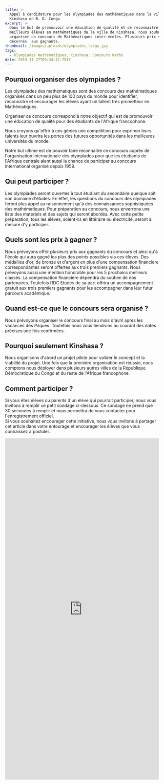 ```yaml
---
title: >-
  Appel à candidature pour les olympiades des mathématiques dans la ville de
  Kinshasa en R. D. Congo
excerpt: >-
  Dans le but de promouvoir une éducation de qualité et de reconnaitre les
  meilleurs élèves en mathématiques de la ville de Kinshasa, nous souhaitons
  organiser un concours de Mathématiques inter-écoles. Plusieurs prix seront
  décernés  aux gagnants.
thumbnail: /images/uploads/olympiades_large.jpg
tags:
  - Olympiades mathématiques; Kinshasa; Concours maths
date: 2019-11-27T09:34:12.751Z
---
```

## Pourquoi organiser des olympiades ?

Les olympiades des mathématiques sont des concours des mathématiques organisés dans un peu plus de 100 pays du monde pour identifier, reconnaitre et encourager les élèves ayant un tallent très prometteur en Mathématiques.

Organiser ce concours correspond à notre objectif qui est de promouvoir une éducation de qualité pour des étudiants de l'Afrique francophone.

Nous croyons qu'offrir à ces génies une compétition pour exprimer leurs talents leur ouvrira les portes des futures opportunités dans les meilleures universités du monde.

Notre but ultime est de pouvoir faire reconnaitre ce concours auprès de l'organisation internationale des olympiades pour que les étudiants de l'Afrique centrale aient aussi la chance de participer au concours international organisé depuis 1959.

## Qui peut participer ?

Les olympiades seront ouvertes à tout étudiant du secondaire quelque soit son domaine d'études. En effet, les questions du concours des olympiades feront plus appel au raisonnement qu'à des connaissances sophistiquées des mathématiques. Pour préparation au concours, nous enverrons une liste des matériels et des sujets qui seront abordés. Avec cette petite préparation, tous les élèves, soient-ils en littéraire ou électricité, seront à mesure d'y participer.

## Quels sont les prix à gagner ?

Nous prévoyons offrir plusieurs prix aux gagnants du concours et ainsi qu'à l'école qui aura gagné les plus des points possibles via ces élèves. Des médailles d'or, de bronze et d'argent en plus d'une compensation financière correspondantes seront offertes aux trois premiers gagnants. Nous prévoyons aussi une mention honorable pour les 5 prochains meilleurs classés. La compensation financière dépendra du soutien de nos partenaires. Toutefois RDC Etudes de sa part offrira un accompagnement gratuit aux trois premiers gagnants pour les accompagner dans leur futur parcours académique.

## Quand est-ce que le concours sera organisé ?

Nous prévoyons organiser le concours final au mois d'avril après les vacances des Pâques. Toutefois nous vous tiendrons au courant des dates précises une fois confirmées.

## Pourquoi seulement Kinshasa ?

Nous organisons d'abord un projet pilote pour valider le concept et la viabilité du projet. Une fois que la première organisation est réussie, nous comptons nous déployer dans plusieurs autres villes de la République Démocratique du Congo et du reste de l'Afrique francophone.

## Comment participer ?

Si vous êtes élèves ou parents d'un élève qui pourrait participer, nous vous invitons à remplir ce petit sondage ci-dessous. Ce sondage ne prend que 30 secondes à remplir et nous permettra de vous contacter pour l'enregistrement officiel.  \
Si vous souhaitez encourager cette initiative, nous vous invitons à partager cet article dans votre entourage et encourager les élèves que vous connaissez à postuler.

<iframe src="https://docs.google.com/forms/d/e/1FAIpQLSdckt7Pt39iuh0o9VCsEOH99OYpu989FbdRntVrMIQp8aMBdg/viewform?hl=fr&embedded=true" width="100%" height="1118" frameborder="0" marginheight="0" marginwidth="0">Chargement…</iframe>
